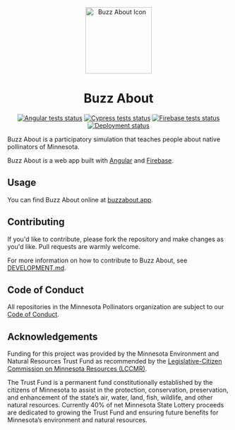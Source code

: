 <div align="center">

<img alt="Buzz About Icon" src="https://raw.githubusercontent.com/mn-pollinators/buzz-about/master/src/assets/icons/icon-circle.svg?sanitize=true" width="150"/>

# Buzz About

[![Angular tests status][Angular Tests badge]][Angular Tests page]
[![Cypress tests status][Cypress Tests badge]][Cypress Tests page]
[![Firebase tests status][Firebase Tests badge]][Firebase Tests page]
[![Deployment status][Deploy badge]][Deploy page]

</div align="center">


Buzz About is a participatory simulation that teaches people about native pollinators of Minnesota.

Buzz About is a web app built with [Angular][] and [Firebase][].

## Usage

You can find Buzz About online at [buzzabout.app][].

## Contributing

If you'd like to contribute, please fork the repository and make changes as you'd like. Pull requests are warmly welcome.

For more information on how to contribute to Buzz About, see [DEVELOPMENT.md][].

## Code of Conduct

All repositories in the Minnesota Pollinators organization are subject to our [Code of Conduct][].

## Acknowledgements

Funding for this project was provided by the Minnesota Environment and Natural Resources Trust Fund as recommended by the [Legislative-Citizen Commission on Minnesota Resources (LCCMR)][LCCMR].

The Trust Fund is a permanent fund constitutionally established by the citizens of Minnesota to assist in the protection, conservation, preservation, and enhancement of the state’s air, water, land, fish, wildlife, and other natural resources. Currently 40% of net Minnesota State Lottery proceeds are dedicated to growing the Trust Fund and ensuring future benefits for Minnesota’s environment and natural resources.


[Angular Tests badge]: ../../workflows/Angular%20Tests/badge.svg
[Angular Tests page]: ../../actions?query=workflow%3A"Angular+Tests"
[Cypress Tests badge]: ../../workflows/Cypress%20Tests/badge.svg
[Cypress Tests page]: ../../actions?query=workflow%3A"Cypress+Tests"
[Firebase Tests badge]: ../../workflows/Firebase%20Tests/badge.svg
[Firebase Tests page]: ../../actions?query=workflow%3A"Firebase+Tests"
[Deploy badge]: ../../workflows/Firebase%20Deploy/badge.svg
[Deploy page]: ../../actions?query=workflow%3A"Firebase+Deploy"
[Angular]: https://angular.io/
[Firebase]: https://firebase.google.com/
[AR Markers]: ./AR_Markers.pdf
[buzzabout.app]: https://buzzabout.app/
[buzzabout.app/play]: https://buzzabout.app/play
[DEVELOPMENT.md]: ./DEVELOPMENT.md
[Code of Conduct]: https://github.com/mn-pollinators/code-of-conduct/blob/master/CODE_OF_CONDUCT.md
[LCCMR]: https://www.lccmr.leg.mn/
